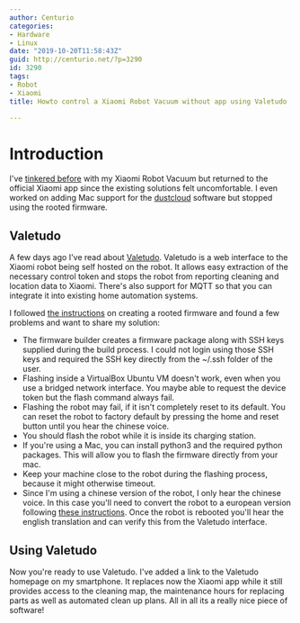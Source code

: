 ```yaml
---
author: Centurio
categories:
- Hardware
- Linux
date: "2019-10-20T11:58:43Z"
guid: http://centurio.net/?p=3290
id: 3290
tags:
- Robot
- Xiaomi
title: Howto control a Xiaomi Robot Vacuum without app using Valetudo

---
```

# Introduction
I've [tinkered before](http://centurio.net/2018/03/08/diy-homekit-with-raspberry-pi-and-xiaomi-robot-vacuum/) with my Xiaomi Robot Vacuum but returned to the official Xiaomi app since the existing solutions felt uncomfortable. I even worked on adding Mac support for the [dustcloud](https://github.com/dgiese/dustcloud) software but stopped using the rooted firmware.

## Valetudo
A few days ago I've read about [Valetudo](https://github.com/Hypfer/Valetudo). Valetudo is a web interface to the Xiaomi robot being self hosted on the robot. It allows easy extraction of the necessary control token and stops the robot from reporting cleaning and location data to Xiaomi. There's also support for MQTT so that you can integrate it into existing home automation systems.

I followed [the instructions](https://github.com/Hypfer/Valetudo/wiki/Installation-Instructions) on creating a rooted firmware and found a few problems and want to share my solution:

  * The firmware builder creates a firmware package along with SSH keys supplied during the build process. I could not login using those SSH keys and required the SSH key directly from the ~/.ssh folder of the user.
  * Flashing inside a VirtualBox Ubuntu VM doesn't work, even when you use a bridged network interface. You maybe able to request the device token but the flash command always fail.
  * Flashing the robot may fail, if it isn't completely reset to its default. You can reset the robot to factory default by pressing the home and reset button until you hear the chinese voice.
  * You should flash the robot while it is inside its charging station.
  * If you're using a Mac, you can install python3 and the required python packages. This will allow you to flash the firmware directly from your mac.
  * Keep your machine close to the robot during the flashing process, because it might otherwise timeout.
  * Since I'm using a chinese version of the robot, I only hear the chinese voice. In this case you'll need to convert the robot to a european version following [these instructions](https://github.com/dgiese/dustcloud/wiki/Vacuum-Robots-CCC-to-CE-conversion). Once the robot is rebooted you'll hear the english translation and can verify this from the Valetudo interface.

## Using Valetudo
Now you're ready to use Valetudo. I've added a link to the Valetudo homepage on my smartphone. It replaces now the Xiaomi app while it still provides access to the cleaning map, the maintenance hours for replacing parts as well as automated clean up plans. All in all its a really nice piece of software!